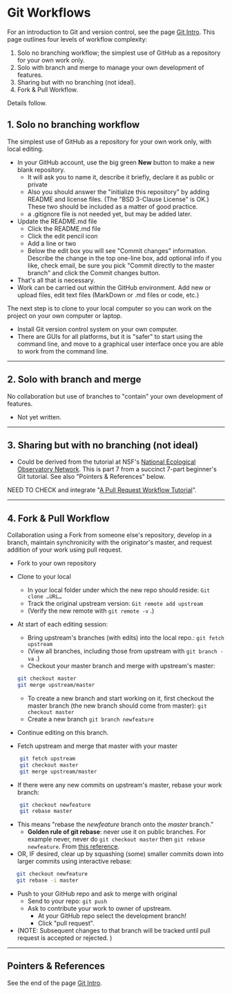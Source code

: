 # Git Workflows

For an introduction to Git and version control, see the page [Git Intro](git-intro.html). This page outlines four levels of workflow complexity:
1. Solo no branching workflow; the simplest use of GitHub as a repository for your own work only.
2. Solo with branch and merge to manage your own development of features.
3. Sharing but with no branching (not ideal).
4. Fork & Pull Workflow.

Details follow. 

## 1. Solo no branching workflow

The simplest use of GitHub as a repository for your own work only, with local editing.

- In your GitHub account, use the big green **New** button to make a new blank repository.
  - It will ask you to name it, describe it briefly, declare it as public or private
  - Also you should answer the "initialize this repository" by adding README and license files. (The "BSD 3-Clause License" is OK.) These two should be included as a matter of good practice. 
  - a .gitignore file is not needed yet, but may be added later.
- Update the README.md file
  - Click the README.md file
  - Click the edit pencil icon
  - Add a line or two
  - Below the edit box you will see "Commit changes" information. Describe the change in the top one-line box, add optional info if you like, check email, be sure you pick "Commit directly to the master branch" and click the Commit changes button.
- That's all that is necessary.
- Work can be carried out within the GitHub environment. Add new or upload files, edit text files (MarkDown or .md files or code, etc.) 

The next step is to clone to your local computer so you can work on the project on your own computer or laptop.

- Install Git version control system on your own computer.
- There are GUIs for all platforms, but it is "safer" to start using the command line, and move to a graphical user interface once you are able to work from the command line. 

---

## 2. Solo with branch and merge

No collaboration but use of branches to "contain" your own development of features.

- Not yet written.

---

## 3. Sharing but with no branching (not ideal)

- Could be derived from the tutorial at NSF's [National Ecological Observatory Network](https://www.neonscience.org/git-setup-remote). This is part 7 from a succinct 7-part beginner's Git tutorial. See also "Pointers & References" below. 

NEED TO CHECK and integrate "[A Pull Request Workflow Tutorial](https://github.com/eoas-ubc/eoas_tlef/blob/master/docs/Git_workflow.md)". 

---

## 4. Fork & Pull Workflow

Collaboration using a Fork from someone else's repository, develop in a branch, maintain synchronicity with the originator's master, and request addition of your work using pull request. 

- Fork to your own repository
- Clone to your local 
  - In your local folder under which the new repo should reside: `Git clone …URL…`
  - Track the original upstream version: `Git remote add upstream`
  - (Verify the new remote with `git remote -v` .)
- At start of each editing session:
  - Bring upstream's branches (with edits) into the local repo.: `git fetch upstream`
  - (View all branches, including those from upstream with `git branch -va` .)
  - Checkout your master branch and merge with upstream's master: 
  
  ```bash
  git checkout master
  git merge upstream/master
  ```
  
  - To create a new branch and start working on it, first checkout the master branch (the new branch should come from master): `git checkout master`
  - Create a new branch `git branch newfeature`
- Continue editing on this branch.
- Fetch upstream and merge that master with your master

```bash
    git fetch upstream
    git checkout master
    git merge upstream/master
```

- If there were any new commits on upstream's master, rebase your work branch:

```bash
    git checkout newfeature
    git rebase master
```

- This means "rebase the _newfeature_ branch onto the _master_ branch."
  - **Golden rule of git rebase**: never use it on public branches. For example never, never do `git checkout master` then `git rebase newfeature`. From [this reference](https://www.atlassian.com/git/tutorials/merging-vs-rebasing#the-golden-rule-of-rebasing).
- OR, IF desired, clear up by squashing (some) smaller commits down into larger commits using interactive rebase:

```bash
   git checkout newfeature
   git rebase -i master
```

- Push to your GitHub repo and ask to merge with original 
  - Send to your repo: `git push`
  - Ask to contribute your work to owner of upstream.
    - At your GitHub repo select the development branch! 
    - Click "pull request". 
- (NOTE: Subsequent changes to that branch will be tracked until pull request is accepted or rejected. )

---

## Pointers & References

See the end of the page [Git Intro](git-intro.html).

